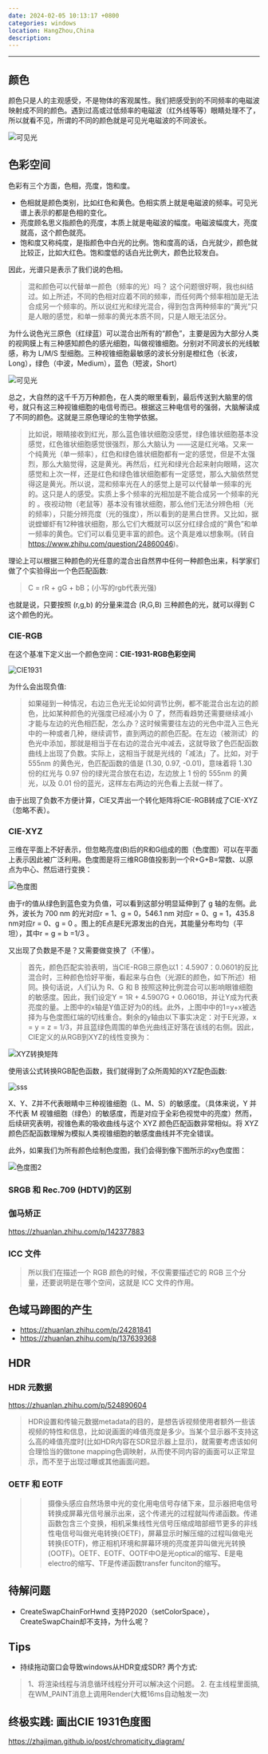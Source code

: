```yaml
---
date: 2024-02-05 10:13:17 +0800
categories: windows
location: HangZhou,China
description:
---
```

---

## 颜色

颜色只是人的主观感受，不是物体的客观属性。我们把感受到的不同频率的电磁波映射成不同的颜色。遇到过高或过低频率的电磁波（红外线等等）眼睛处理不了，所以就看不见，所谓的不同的颜色就是可见光电磁波的不同波长。

![可见光](https://upload.wikimedia.org/wikipedia/commons/thumb/b/bd/EM_spectrum_zh-hans.svg/2560px-EM_spectrum_zh-hans.svg.png)

## 色彩空间

色彩有三个方面，色相，亮度，饱和度。

* 色相就是颜色类别，比如红色和黄色。色相实质上就是电磁波的频率。可见光谱上表示的都是色相的变化。
* 亮度顾名思义指颜色的亮度，本质上就是电磁波的幅度。电磁波幅度大，亮度就高，这个颜色就亮。
* 饱和度又称纯度，是指颜色中白光的比例。饱和度高的话，白光就少，颜色就比较正，比如大红色。饱和度低的话白光比例大，颜色比较发白。

因此，光谱只是表示了我们说的色相。

> 混和颜色可以代替单一颜色（频率的光）吗？ 这个问题很好啊，我也纠结过。如上所述，不同的色相对应着不同的频率，而任何两个频率相加是无法合成另一个频率的。所以说红光和绿光混合，得到包含两种频率的“黄光”只是人眼的感觉，和单一频率的黄光本质不同，只是人眼无法区分。

为什么说色光三原色（红绿蓝）可以混合出所有的“颜色”，主要是因为大部分人类的视网膜上有三种感知颜色的感光细胞，叫做视锥细胞。分别对不同波长的光线敏感，称为 L/M/S 型细胞。三种视锥细胞最敏感的波长分别是橙红色（长波，Long），绿色（中波，Medium），蓝色（短波，Short）

![可见光](https://upload.wikimedia.org/wikipedia/commons/0/04/Cone-fundamentals-with-srgb-spectrum.svg)

总之，大自然的这千千万万种颜色，在人类的眼里看到，最后传送到大脑里的信号，就只有这三种视锥细胞的电信号而已。根据这三种电信号的强弱，大脑解读成了不同的颜色。这就是三原色理论的生物学依据。

> 比如说，眼睛接收到红光，那么蓝色锥状细胞没感觉，绿色锥状细胞基本没感觉，红色锥状细胞感觉很强烈，那么大脑认为 ——这是红光咯。又来一个纯黄光（单一频率），红色和绿色锥状细胞都有一定的感觉，但是不太强烈，那么大脑觉得，这是黄光。再然后，红光和绿光合起来射向眼睛，这次感觉和上次一样，还是红色和绿色锥状细胞都有一定感觉，那么大脑依然觉得这是黄光。所以说，混和频率光在人的感觉上是可以代替单一频率的光的。这只是人的感受。实质上多个频率的光相加是不能合成另一个频率的光的 。夜视动物（老鼠等）基本没有锥状细胞，那么他们无法分辨色相（光的频率），只能分辨亮度（光的强度），所以看到的是黑白世界。又比如，据说螳螂虾有12种锥状细胞，那么它们大概就可以区分红绿合成的“黄色”和单一频率的黄色。它们可以看见更丰富的颜色。这个真是难以想象啊。(转自 https://www.zhihu.com/question/24860046)。


理论上可以根据三种颜色的光任意的混合出自然界中任何一种颜色出来，科学家们做了个实验得出一个色匹配函数:
> C = rR + gG + bB；(小写的rgb代表光强)

也就是说，只要按照 (r,g,b) 的分量来混合 (R,G,B) 三种颜色的光，就可以得到 C 这个颜色的光。


### CIE-RGB

在这个基准下定义出一个颜色空间：**CIE-1931-RGB色彩空间**

![CIE1931](https://upload.wikimedia.org/wikipedia/commons/0/0c/CIE1931_RGBCMF2.png)

为什么会出现负值:
> 如果碰到一种情况，右边三色光无论如何调节比例，都不能混合出左边的颜色，比如某种颜色的光强度已经减小为 0 了，然而看趋势还需要继续减小才能与左边的光色相匹配，怎么办？这时候需要往左边的光色中混入三色光中的一种或者几种，继续调节，直到两边的颜色匹配。在左边（被测试）的色光中添加，那就是相当于在右边的混合光中减去，这就导致了色匹配函数曲线上出现了负数。实际上，这相当于就是光线的「减法」了。比如，对于 555nm 的黄色光，色匹配函数的值是 (1.30, 0.97, -0.01)，意味着将 1.30 份的红光与 0.97 份的绿光混合放在右边，左边放上 1 份的 555nm 的黄光，以及 0.01 份的蓝光，这样左右两边的光色看上去就一样了。

由于出现了负数不方便计算，CIE又弄出一个转化矩阵将CIE-RGB转成了CIE-XYZ（忽略不表）。

### CIE-XYZ

三维在平面上不好表示，但忽略亮度(B)后的R和G组成的图（色度图）可以在平面上表示因此被广泛利用。色度图是将三维RGB值投影到一个R+G+B=常数、以原点为中心、然后进行变换：

![色度图](https://upload.wikimedia.org/wikipedia/commons/1/16/CIE1931_rgxy.png)

由于r的值从绿色到蓝色变为负值，可以看到这部分明显延伸到了 g 轴的左侧。此外，波长为 700 nm 的光对应r = 1、g = 0，546.1 nm 对应r = 0、g = 1，435.8 nm对应r = 0、g = 0 。图上的E点是E光源发出的白光，其能量分布均匀（平坦），其中r = g = b =1/3 。

又出现了负数是不是？又需要做变换了（不懂）。

> 首先，颜色匹配实验表明，当CIE-RGB三原色以1：4.5907：0.0601的反比混合时，三种颜色恰好平衡，看起来与白色（光源E的颜色，如下所述）相同。换句话说，人们认为 R、G 和 B 按照这种比例混合可以影响眼锥细胞的敏感度。因此，我们设定Y = 1R + 4.5907G + 0.0601B，并让Y成为代表亮度的量。上图中的x轴是Y值正好为0的线。此外，上图中中的1=y+x被选择为与色度图红端的切线重合。剩余的y轴由以下事实决定：对于E光源，x = y = z = 1/3，并且蓝绿色周围的单色光曲线正好落在该线的右侧。因此，CIE定义的从RGB到XYZ的线性变换为：

![XYZ转换矩阵](https://wikimedia.org/api/rest_v1/media/math/render/svg/3bd2edf319df55b2d5b83193a952791eabcd3164)

使用该公式转换RGB配色函数，我们就得到了众所周知的XYZ配色函数:

![sss](https://upload.wikimedia.org/wikipedia/commons/8/8f/CIE_1931_XYZ_Color_Matching_Functions.svg)

X、Y、Z并不代表眼睛中三种视锥细胞（L、M、S）的敏感度。（具体来说，Y 并不代表 M 视锥细胞（绿色）的敏感度，而是对应于全彩色视觉中的亮度）然而，后续研究表明，视锥色素的吸收曲线与这个 XYZ 颜色匹配函数非常相似。将 XYZ 颜色匹配函数理解为模拟人类视锥细胞的敏感度曲线并不完全错误。

此外，如果我们为所有颜色绘制色度图，我们会得到像下图所示的xy色度图：

![色度图2](https://upload.wikimedia.org/wikipedia/commons/6/60/CIE1931xy_CIERGB.svg)

























 ### SRGB 和 Rec.709 (HDTV)的区别

 ### 伽马矫正

 https://zhuanlan.zhihu.com/p/142377883

 ### ICC 文件

> 所以我们在描述一个 RGB 颜色的时候，不仅需要描述它的 RGB 三个分量，还要说明是在哪个空间，这就是 ICC 文件的作用。

## 色域马蹄图的产生

* https://zhuanlan.zhihu.com/p/24281841
* https://zhuanlan.zhihu.com/p/137639368

## HDR

### HDR 元数据

https://zhuanlan.zhihu.com/p/524890604

> HDR设置和传输元数据metadata的目的，是想告诉视频使用者额外一些该视频的特性和信息，比如说画面的峰值亮度是多少。当某个显示器不支持这么高的峰值亮度时(比如HDR内容在SDR显示器上显示)，就需要考虑该如何合理恰当的做tone mapping色调映射，从而使不同内容的画面可以正常显示，而不至于出现过曝或其他画面问题。

### OETF 和 EOTF

>> 摄像头感应自然场景中光的变化用电信号存储下来，显示器把电信号转换成屏幕光信号展示出来，这个传递光的过程就叫传递函数。传递函数包含三个变换，相机采集线性光信号压缩成暗部细节更多的非线性电信号叫做光电转换(OETF)，屏幕显示时解压缩的过程叫做电光转换(EOTF)，修正相机环境和屏幕环境的亮度差异叫做光光转换(OOTF)。OETF、EOTF、OOTF中O是光optical的缩写、E是电electro的缩写、TF是传递函数transfer funciton的缩写。




## 待解问题

* CreateSwapChainForHwnd 支持P2020（setColorSpace），CreateSwapChain却不支持，为什么呢？

## Tips

* 持续拖动窗口会导致windows从HDR变成SDR? 两个方式:
> 1、将渲染线程与消息循环线程分开可以解决这个问题。 2. 在主线程里面搞, 在WM_PAINT消息上调用Render(大概16ms自动触发一次)


## 终极实践: 画出CIE 1931色度图

https://zhajiman.github.io/post/chromaticity_diagram/